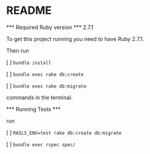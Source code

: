 # README

*** Required Ruby version ***
2.7.1

To get this project running you need to have Ruby 2.7.1.

Then run

  [ ] `bundle install`

  [ ] `bundle exec rake db:create`

  [ ] `bundle exec rake db:migrate`

  commands in the terminal.

*** Running Tests ***

 run

  [ ] `RAILS_ENV=test rake db:create db:migrate`

  [ ] `bundle exec rspec spec/`
